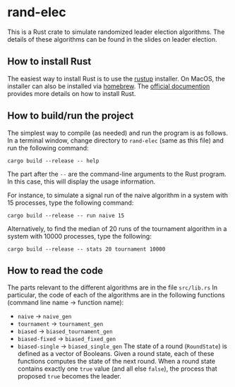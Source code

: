 # rand-elec

This is a Rust crate to simulate randomized leader election algorithms. The details of these algorithms can be found in the slides on leader election.

## How to install Rust

The easiest way to install Rust is to use the [rustup](https://rustup.rs) installer. On MacOS, the installer can also be installed via [homebrew](https://brew.sh). The [official documention](https://www.rust-lang.org/tools/install) provides more details on how to install Rust.

## How to build/run the project

The simplest way to compile (as needed) and run the program is as follows. In a terminal window, change directory to `rand-elec` (same as this file) and run the following command:

~~~
cargo build --release -- help
~~~

The part after the `--` are the command-line arguments to the Rust program. In this case, this will display the usage information.

For instance, to simulate a signal run of the naive algorithm in a system with 15 processes, type the following command:

~~~
cargo build --release -- run naive 15
~~~

Alternatively, to find the median of 20 runs of the tournament algorithm in a system with 10000 processes, type the following:

~~~
cargo build --release -- stats 20 tournament 10000
~~~

## How to read the code

The parts relevant to the different algorithms are in the file `src/lib.rs`
In particular, the code of each of the algorithms are in the following functions (command line name -> function name):
* `naive` -> `naive_gen`
* `tournament` -> `tournament_gen`
* `biased` -> `biased_tournament_gen`
* `biased-fixed` -> `biased_fixed_gen`
* `biased-single` -> `biased_single_gen`
The state of a round (`RoundState`) is defined as a vector of Booleans. Given a round state, each of these functions computes the state of the next round. When a round state contains exactly one `true` value (and all else `false`), the process that proposed `true` becomes the leader.
